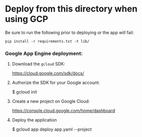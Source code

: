 # Deploy from this directory when using GCP

Be sure to run the following prior to deploying or the app will fail:


    pip install -r requirements.txt -t lib/

### Google App Engine deployment:

1. Download the `gcloud` SDK:


    https://cloud.google.com/sdk/docs/

2. Authorize the SDK for your Google account:


    $ gcloud init

3. Create a new project on Google Cloud:


    https://console.cloud.google.com/home/dashboard

4. Deploy the application


    $ gcloud app deploy app.yaml --project <YOUR PROJECT NAME>
